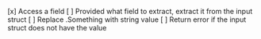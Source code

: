 [x] Access a field
[ ] Provided what field to extract, extract it from the input struct
[ ] Replace .Something with string value
[ ] Return error if the input struct does not have the value

